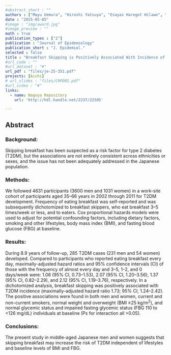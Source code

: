 ```yaml
---
#abstract_short : ""
authors : ["Mayu Uemura", "Hiroshi Yatsuya", "Esayas Haregot Hilawe", "Yuanying Li", "Chaochen Wang", "Chifa Chiang", "Rei Otsuka", "Hideaki Toyoshima", "Koji Tamakoshi", "Atsuko Aoyama"]
date : "2015-05-05"
#image : "img/award.jpg"
#image_preview : ""
math : true
publication_types : ["2"]
publication : "Journal of Epidemiology"
publication_short : "J. Epidemiol."
selected : false
title : "Breakfast Skipping is Positively Associated With Incidence of Type 2 Diabetes Mellitus: Evidence From the Aichi Workers’ Cohort Study"
#url_code : ""
#url_dataset : "#"
url_pdf : "files/je-25-351.pdf"
projects: [Aichi]
# url_slides : "files/CRPDM2.pdf"
#url_video : "#"
links:
  - name: Nagoya Repository
    url: 'http://hdl.handle.net/2237/22505'

---
```


## Abstract

### Background:
Skipping breakfast has been suspected as a risk factor for type 2 diabetes (T2DM), but the associations are not entirely consistent across ethnicities or sexes, and the issue has not been adequately addressed in the Japanese population.

### Methods:
We followed 4631 participants (3600 men and 1031 women) in a work-site cohort of participants aged 35–66 years in 2002 through 2011 for T2DM development. Frequency of eating breakfast was self-reported and was subsequently dichotomized to breakfast skippers, who eat breakfast 3–5 times/week or less, and to eaters. Cox proportional hazards models were used to adjust for potential confounding factors, including dietary factors, smoking and other lifestyles, body mass index (BMI), and fasting blood glucose (FBG) at baseline.

### Results:
During 8.9 years of follow-up, 285 T2DM cases (231 men and 54 women) developed. Compared to participants who reported eating breakfast every day, maximally-adjusted hazard ratios and 95% confidence intervals (CI) of those with the frequency of almost every day and 3–5, 1–2, and 0 days/week were: 1.06 (95% CI, 0.73–1.53), 2.07 (95% CI, 1.20–3.56), 1.37 (95% CI, 0.82–2.29), and 2.12 (95% CI, 1.19–3.76), respectively. In a dichotomized analysis, breakfast skipping was positively associated with T2DM incidence (maximally-adjusted hazard ratio 1.73; 95% CI, 1.24–2.42). The positive associations were found in both men and women, current and non-current smokers, normal weight and overweight (BMI ≥25 kg/m<sup>2</sup>), and normal glycemic status and impaired fasting glycemic status (FBG 110 to <126 mg/dL) individuals at baseline (Ps for interaction all >0.05).

### Conclusions: 
The present study in middle-aged Japanese men and women suggests that skipping breakfast may increase the risk of T2DM independent of lifestyles and baseline levels of BMI and FBG.
